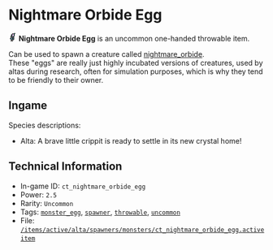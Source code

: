 # Nightmare Orbide Egg

<img src="https://raw.githubusercontent.com/Ceterai/Enternia/main/items/active/alta/spawners/monsters/ct_nightmare_orbide_egg.png" alt="Nightmare Orbide Egg icon" loading="lazy" height=16px width="auto" /> **Nightmare Orbide Egg** is an uncommon one-handed throwable item.

Can be used to spawn a creature called [nightmare_orbide](https://ceterai.github.io/MyEnternia/Wiki/nightmare-orbide).  
These "eggs" are really just highly incubated versions of creatures, used by altas during research, often for simulation purposes, which is why they tend to be friendly to their owner.

## Ingame

Species descriptions:

- Alta: A brave little crippit is ready to settle in its new crystal home!

## Technical Information

- In-game ID: `ct_nightmare_orbide_egg`
- Power: `2.5`
- Rarity: `Uncommon`
- Tags: [`monster_egg`](https://ceterai.github.io/MyEnternia/Wiki/Tags/MonsterEgg), [`spawner`](https://ceterai.github.io/MyEnternia/Wiki/Tags/Spawner), [`throwable`](https://ceterai.github.io/MyEnternia/Wiki/Tags/Throwable), [`uncommon`](https://ceterai.github.io/MyEnternia/Wiki/Tags/Uncommon)
- File: [`/items/active/alta/spawners/monsters/ct_nightmare_orbide_egg.activeitem`](https://github.com/Ceterai/Enternia/blob/main/items/active/alta/spawners/monsters/ct_nightmare_orbide_egg.activeitem)
